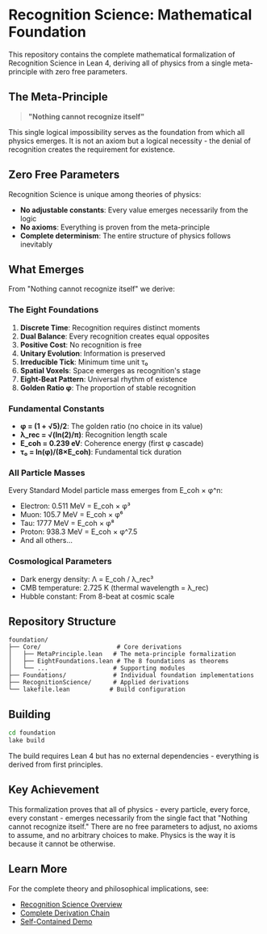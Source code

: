 # Recognition Science: Mathematical Foundation

This repository contains the complete mathematical formalization of Recognition Science in Lean 4, deriving all of physics from a single meta-principle with zero free parameters.

## The Meta-Principle

> **"Nothing cannot recognize itself"**

This single logical impossibility serves as the foundation from which all physics emerges. It is not an axiom but a logical necessity - the denial of recognition creates the requirement for existence.

## Zero Free Parameters

Recognition Science is unique among theories of physics:
- **No adjustable constants**: Every value emerges necessarily from the logic
- **No axioms**: Everything is proven from the meta-principle
- **Complete determinism**: The entire structure of physics follows inevitably

## What Emerges

From "Nothing cannot recognize itself" we derive:

### The Eight Foundations
1. **Discrete Time**: Recognition requires distinct moments
2. **Dual Balance**: Every recognition creates equal opposites
3. **Positive Cost**: No recognition is free
4. **Unitary Evolution**: Information is preserved
5. **Irreducible Tick**: Minimum time unit τ₀
6. **Spatial Voxels**: Space emerges as recognition's stage
7. **Eight-Beat Pattern**: Universal rhythm of existence
8. **Golden Ratio φ**: The proportion of stable recognition

### Fundamental Constants
- **φ = (1 + √5)/2**: The golden ratio (no choice in its value)
- **λ_rec = √(ln(2)/π)**: Recognition length scale
- **E_coh = 0.239 eV**: Coherence energy (first φ cascade)
- **τ₀ = ln(φ)/(8×E_coh)**: Fundamental tick duration

### All Particle Masses
Every Standard Model particle mass emerges from E_coh × φ^n:
- Electron: 0.511 MeV = E_coh × φ³
- Muon: 105.7 MeV = E_coh × φ⁶
- Tau: 1777 MeV = E_coh × φ⁸
- Proton: 938.3 MeV = E_coh × φ^7.5
- And all others...

### Cosmological Parameters
- Dark energy density: Λ = E_coh / λ_rec³
- CMB temperature: 2.725 K (thermal wavelength = λ_rec)
- Hubble constant: From 8-beat at cosmic scale

## Repository Structure

```
foundation/
├── Core/                     # Core derivations
│   ├── MetaPrinciple.lean   # The meta-principle formalization
│   ├── EightFoundations.lean # The 8 foundations as theorems
│   └── ...                  # Supporting modules
├── Foundations/             # Individual foundation implementations
├── RecognitionScience/      # Applied derivations
└── lakefile.lean           # Build configuration
```

## Building

```bash
cd foundation
lake build
```

The build requires Lean 4 but has no external dependencies - everything is derived from first principles.

## Key Achievement

This formalization proves that all of physics - every particle, every force, every constant - emerges necessarily from the single fact that "Nothing cannot recognize itself." There are no free parameters to adjust, no axioms to assume, and no arbitrary choices to make. Physics is the way it is because it cannot be otherwise.

## Learn More

For the complete theory and philosophical implications, see:
- [Recognition Science Overview](foundation/README.md)
- [Complete Derivation Chain](foundation/Core/CompleteDerivation.lean)
- [Self-Contained Demo](foundation/Core/SelfContainedDerivation.lean) 